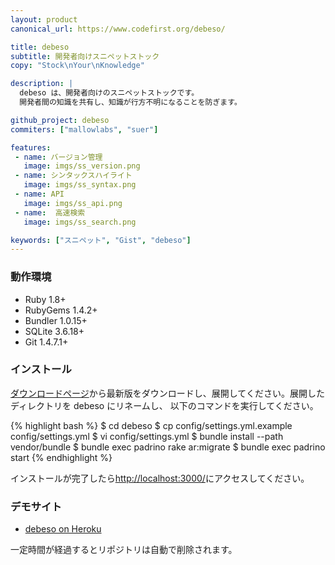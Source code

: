 ```yaml
---
layout: product
canonical_url: https://www.codefirst.org/debeso/

title: debeso
subtitle: 開発者向けスニペットストック
copy: "Stock\nYour\nKnowledge"

description: |
  debeso は、開発者向けのスニペットストックです。
  開発者間の知識を共有し、知識が行方不明になることを防ぎます。

github_project: debeso
commiters: ["mallowlabs", "suer"]

features:
 - name: バージョン管理
   image: imgs/ss_version.png
 - name: シンタックスハイライト
   image: imgs/ss_syntax.png
 - name: API
   image: imgs/ss_api.png
 - name:  高速検索
   image: imgs/ss_search.png

keywords: ["スニペット", "Gist", "debeso"]
---
```


### 動作環境

 * Ruby 1.8+
 * RubyGems 1.4.2+
 * Bundler 1.0.15+
 * SQLite 3.6.18+
 * Git 1.4.7.1+

### インストール

[ダウンロードページ](https://github.com/codefirst/debeso/tags)から最新版をダウンロードし、展開してください。展開したディレクトリを debeso にリネームし、 以下のコマンドを実行してください。

{% highlight bash %}
$ cd debeso
$ cp config/settings.yml.example config/settings.yml
$ vi config/settings.yml
$ bundle install --path vendor/bundle
$ bundle exec padrino rake ar:migrate
$ bundle exec padrino start
{% endhighlight %}

インストールが完了したら[http://localhost:3000/](http://localhost:3000/)にアクセスしてください。

### デモサイト

 * [debeso on Heroku](https://debeso.herokuapp.com/)

一定時間が経過するとリポジトリは自動で削除されます。
